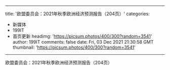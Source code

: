 
---
title: '欧盟委员会：2021年秋季欧洲经济预测报告（204页）'
categories: 
 - 新媒体
 - 199IT
 - 首页更新
headimg: 'https://picsum.photos/400/300?random=3541'
author: 199IT
comments: false
date: Fri, 03 Dec 2021 21:30:58 GMT
thumbnail: 'https://picsum.photos/400/300?random=3541'
---

<div>   
欧盟委员会：2021年秋季欧洲经济预测报告（204页）  
</div>
            
